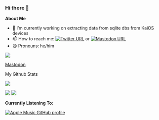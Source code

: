 ### Hi there 👋



**About Me**

- 🔭 I’m currently working on extracting data from sqlite dbs from KaiOS devices
- 📫 How to reach me: [![Twitter URL](https://img.shields.io/twitter/url/https/twitter.com/joedinsmoor.svg?style=social&label=Follow%20%40joedinsmoor)](https://twitter.com/joedinsmoor) or [![Mastodon URL](https://img.shields.io/badge/Mastodon-Follow%20on%20Mastodon-red)](https://infosec.exchange/@joedinsmoor)
- 😄 Pronouns: he/him


<a href="https://github.com/joedinsmoor">
    <img src="https://github-stats-alpha.vercel.app/api?username=joedinsmoor&cc=22272e&tc=37BCF6&ic=fff&bc=0000">
</a>

<a rel="me" href="https://infosec.exchange/@joedinsmoor">Mastodon</a>

My Github Stats

![](http://github-profile-summary-cards.vercel.app/api/cards/profile-details?username=joedinsmoor&theme=dracula) 

![](http://github-profile-summary-cards.vercel.app/api/cards/repos-per-language?username=joedinsmoor&theme=dracula) 
![](http://github-profile-summary-cards.vercel.app/api/cards/most-commit-language?username=joedinsmoor&theme=dracula)

**Currently Listening To:**

[![Apple Music GitHub profile](https://music-profile.rayriffy.com/theme/dark.svg?uid=000374.3682d1f8e273430396cbbc2e1e4353d8.1830)](https://github.com/rayriffy/apple-music-github-profile)

